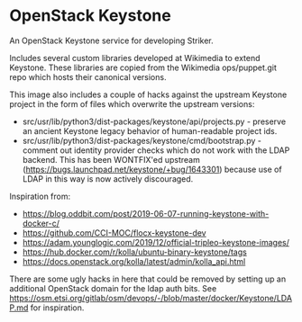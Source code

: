 OpenStack Keystone
==================

An OpenStack Keystone service for developing Striker.

Includes several custom libraries developed at Wikimedia to extend Keystone.
These libraries are copied from the Wikimedia ops/puppet.git repo which hosts
their canonical versions.

This image also includes a couple of hacks against the upstream Keystone
project in the form of files which overwrite the upstream versions:
* src/usr/lib/python3/dist-packages/keystone/api/projects.py - preserve an
  ancient Keystone legacy behavior of human-readable project ids.
* src/usr/lib/python3/dist-packages/keystone/cmd/bootstrap.py - comment out
  identity provider checks which do not work with the LDAP backend. This has
  been WONTFIX'ed upstream
  (<https://bugs.launchpad.net/keystone/+bug/1643301>) because use of LDAP in
  this way is now actively discouraged.

Inspiration from:
* https://blog.oddbit.com/post/2019-06-07-running-keystone-with-docker-c/
* https://github.com/CCI-MOC/flocx-keystone-dev
* https://adam.younglogic.com/2019/12/official-tripleo-keystone-images/
* https://hub.docker.com/r/kolla/ubuntu-binary-keystone/tags
* https://docs.openstack.org/kolla/latest/admin/kolla_api.html

There are some ugly hacks in here that could be removed by setting up an
additional OpenStack domain for the ldap auth bits. See
https://osm.etsi.org/gitlab/osm/devops/-/blob/master/docker/Keystone/LDAP.md
for inspiration.
